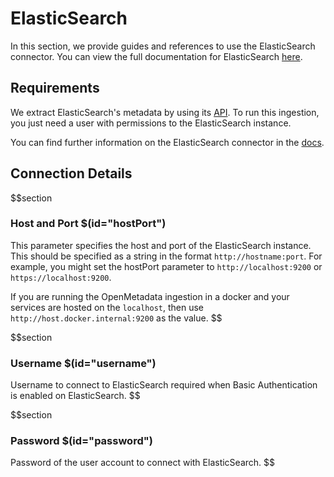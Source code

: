# ElasticSearch

In this section, we provide guides and references to use the ElasticSearch connector. You can view the full documentation for ElasticSearch [here](https://docs.open-metadata.org/connectors/search/elasticsearch).

## Requirements

We extract ElasticSearch's metadata by using its [API](https://www.elastic.co/guide/en/elasticsearch/reference/current/rest-apis.html). To run this ingestion, you just need a user with permissions to the ElasticSearch instance.

You can find further information on the ElasticSearch connector in the [docs](https://docs.open-metadata.org/connectors/search/elasticsearch).

## Connection Details

$$section
### Host and Port $(id="hostPort")

This parameter specifies the host and port of the ElasticSearch instance. This should be specified as a string in the format `http://hostname:port`. For example, you might set the hostPort parameter to `http://localhost:9200` or `https://localhost:9200`.

If you are running the OpenMetadata ingestion in a docker and your services are hosted on the `localhost`, then use `http://host.docker.internal:9200` as the value.
$$

$$section
### Username $(id="username")
Username to connect to ElasticSearch required when Basic Authentication is enabled on ElasticSearch.
$$

$$section
### Password $(id="password")
Password of the user account to connect with ElasticSearch.
$$
